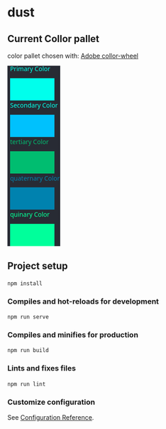 # dust

## Current Collor pallet

color pallet chosen with: [Adobe collor-wheel](https://color.adobe.com/create/color-wheel)

![color-palet](./img/color-palet.png)

## Project setup
```
npm install
```

### Compiles and hot-reloads for development
```
npm run serve
```

### Compiles and minifies for production
```
npm run build
```

### Lints and fixes files
```
npm run lint
```

### Customize configuration
See [Configuration Reference](https://cli.vuejs.org/config/).
